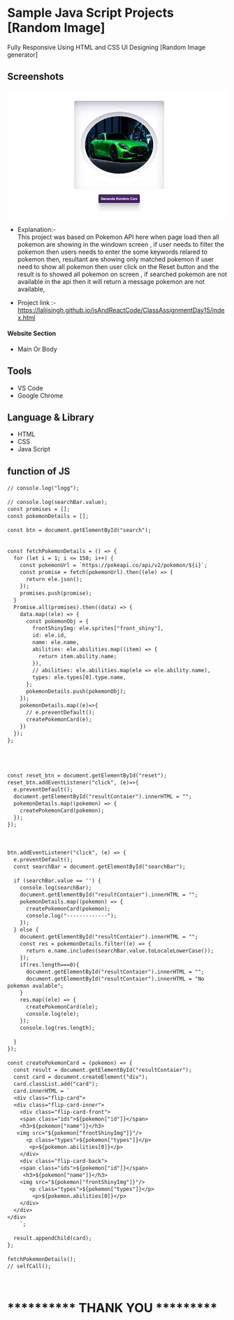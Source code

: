 # Sample Java Script Projects [Random Image]

Fully Responsive Using HTML and CSS UI Designing [Random Image generator]
## Screenshots

 ![App Screenshot](https://github.com/laljisingh/jsAndReactCode/blob/main/ClassAssignmentDay15/Capture.JPG?raw=true)



      
- Explanation:-  
This project was based on Pokemon API here when page load then all pokemon are showing in the windown screen , if user needs to filter the pokemon then users needs to enter the some keywords relared to pokemon then, resultant are showing only matched pokemon if user need to show all pokemon then user click on the Reset button and the result is to showed all pokemon on screen , if searched pokemon are not available in the api then it will return a message pokemon are not available, 

- Project link :-  https://laljisingh.github.io/jsAndReactCode/ClassAssignmentDay15/index.html


#### Website Section
* Main Or Body
## Tools
- VS Code
- Google Chrome
## Language & Library
- HTML
- CSS
- Java Script
## function of JS
```
// console.log("logg");

// console.log(searchBar.value);
const promises = [];
const pokemonDetails = [];

const btn = document.getElementById("search");


const fetchPokemonDetails = () => {
  for (let i = 1; i <= 150; i++) {
    const pokemonUrl = `https://pokeapi.co/api/v2/pokemon/${i}`;
    const promise = fetch(pokemonUrl).then((ele) => {
      return ele.json();
    });
    promises.push(promise);
  }
  Promise.all(promises).then((data) => {
    data.map((ele) => {
      const pokemonObj = {
        frontShinyImg: ele.sprites["front_shiny"],
        id: ele.id,
        name: ele.name,
        abilities: ele.abilities.map((item) => {
          return item.ability.name;
        }),
        // abilities: ele.abilities.map(ele => ele.ability.name),
        types: ele.types[0].type.name,
      };
      pokemonDetails.push(pokemonObj);
    });
    pokemonDetails.map((e)=>{
      // e.preventDefault();
      createPokemonCard(e);
    })
  });
};




const reset_btn = document.getElementById("reset");
reset_btn.addEventListener("click", (e)=>{
  e.preventDefault();
  document.getElementById("resultContaier").innerHTML = "";
  pokemonDetails.map((pokemon) => {
    createPokemonCard(pokemon);
  });
});



btn.addEventListener("click", (e) => {
  e.preventDefault();
  const searchBar = document.getElementById("searchBar");
  
  if (searchBar.value == '') {
    console.log(searchBar);
    document.getElementById("resultContaier").innerHTML = "";
    pokemonDetails.map((pokemon) => {
      createPokemonCard(pokemon);
      console.log("-------------");
    });
  } else {
    document.getElementById("resultContaier").innerHTML = "";
    const res = pokemonDetails.filter((e) => {
      return e.name.includes(searchBar.value.toLocaleLowerCase());
    });
    if(res.length===0){
      document.getElementById("resultContaier").innerHTML = "";
      document.getElementById("resultContaier").innerHTML = "No pokeman avalable";
    }
    res.map((ele) => {
      createPokemonCard(ele);
      console.log(ele);
    });
    console.log(res.length);

  }
});

const createPokemonCard = (pokemon) => {
  const result = document.getElementById("resultContaier");
  const card = document.createElement("div");
  card.classList.add("card");
  card.innerHTML = `
  <div class="flip-card">
  <div class="flip-card-inner">
    <div class="flip-card-front">
    <span class="ids">${pokemon["id"]}</span>
    <h3>${pokemon["name"]}</h3>
   <img src="${pokemon["frontShinyImg"]}"/>
      <p class="types">${pokemon["types"]}</p>
       <p>${pokemon.abilities[0]}</p>
    </div>
    <div class="flip-card-back">
    <span class="ids">${pokemon["id"]}</span>
     <h3>${pokemon["name"]}</h3>
    <img src="${pokemon["frontShinyImg"]}"/>
       <p class="types">${pokemon["types"]}</p>
        <p>${pokemon.abilities[0]}</p>
    </div>
  </div>
</div>
    `;

  result.appendChild(card);
};

fetchPokemonDetails();
// selfCall();



```




# ********** **THANK YOU** *********
